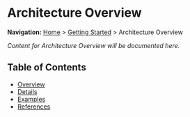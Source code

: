 # Architecture Overview

**Navigation:** [Home](../) > [Getting Started](../) > Architecture Overview

*Content for Architecture Overview will be documented here.*

## Table of Contents

- [Overview](#overview)
- [Details](#details)
- [Examples](#examples)
- [References](#references)
